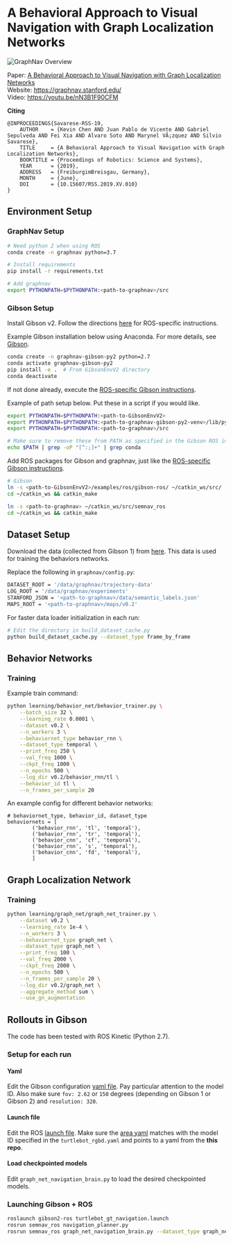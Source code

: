 # A Behavioral Approach to Visual Navigation with Graph Localization Networks

![GraphNav Overview](https://graphnav.stanford.edu/images/graphnav-architecture-overview.jpeg)

Paper: [A Behavioral Approach to Visual Navigation with Graph Localization Networks](http://arxiv.org/abs/1903.00445)  
Website: https://graphnav.stanford.edu/  
Video: https://youtu.be/nN3B1F90CFM

**Citing**  
```
@INPROCEEDINGS{Savarese-RSS-19, 
    AUTHOR    = {Kevin Chen AND Juan Pablo de Vicente AND Gabriel Sepulveda AND Fei Xia AND Alvaro Soto AND Marynel VÃ¡zquez AND Silvio Savarese}, 
    TITLE     = {A Behavioral Approach to Visual Navigation with Graph Localization Networks}, 
    BOOKTITLE = {Proceedings of Robotics: Science and Systems}, 
    YEAR      = {2019}, 
    ADDRESS   = {FreiburgimBreisgau, Germany}, 
    MONTH     = {June}, 
    DOI       = {10.15607/RSS.2019.XV.010} 
} 
```

## Environment Setup

### GraphNav Setup

```bash
# Need python 2 when using ROS
conda create -n graphnav python=3.7

# Install requirements
pip install -r requirements.txt

# Add graphnav
export PYTHONPATH=$PYTHONPATH:<path-to-graphnav>/src
```

### Gibson Setup

Install Gibson v2. Follow the directions [here](https://github.com/StanfordVL/GibsonEnvV2/tree/master/examples/ros/gibson2-ros) for ROS-specific instructions.

Example Gibson installation below using Anaconda. For more details, see [Gibson](https://github.com/StanfordVL/GibsonEnvV2).
```bash
conda create -n graphnav-gibson-py2 python=2.7
conda activate graphnav-gibson-py2
pip install -e .  # From GibsonEnvV2 directory
conda deactivate
```

If not done already, execute the [ROS-specific Gibson instructions](https://github.com/StanfordVL/GibsonEnvV2/tree/master/examples/ros/gibson2-ros).

Example of path setup below. Put these in a script if you would like.
```bash
export PYTHONPATH=$PYTHONPATH:<path-to-GibsonEnvV2>
export PYTHONPATH=$PYTHONPATH:<path-to-graphnav-gibson-py2-venv>/lib/python2.7/site-packages  # Path to virtual env if you used one (use Python 2)
export PYTHONPATH=$PYTHONPATH:<path-to-graphnav>/src

# Make sure to remove these from PATH as specified in the Gibson ROS instructions (if using Anaconda)
echo $PATH | grep -oP "[^:;]+" | grep conda
```

Add ROS packages for Gibson and graphnav, just like the [ROS-specific Gibson instructions](https://github.com/StanfordVL/GibsonEnvV2/tree/master/examples/ros/gibson2-ros).
```bash
# Gibson
ln -s <path-to-GibsonEnvV2>/examples/ros/gibson-ros/ ~/catkin_ws/src/
cd ~/catkin_ws && catkin_make

ln -s <path-to-graphnav> ~/catkin_ws/src/semnav_ros
cd ~/catkin_ws && catkin_make
```

## Dataset Setup

Download the data (collected from Gibson 1) from [here](http://download.cs.stanford.edu/downloads/graphnav/v0.2.zip). This data is used for training the behaviors networks.

Replace the following in `graphnav/config.py`:
```bash
DATASET_ROOT = '/data/graphnav/trajectory-data'                                                                                                                                                                                            
LOG_ROOT = '/data/graphnav/experiments'                                                                                                                                                                                                    
STANFORD_JSON = '<path-to-graphnav>/data/semantic_labels.json'                                                                                                                                                                     
MAPS_ROOT = '<path-to-graphnav>/maps/v0.2'
 ```

For faster data loader initialization in each run:
```bash
# Edit the directory in build_dataset_cache.py
python build_dataset_cache.py --dataset_type frame_by_frame
```

## Behavior Networks

### Training

Example train command:
```bash
python learning/behavior_net/behavior_trainer.py \
    --batch_size 32 \
    --learning_rate 0.0001 \
    --dataset v0.2 \
    --n_workers 3 \
    --behaviornet_type behavior_rnn \
    --dataset_type temporal \
    --print_freq 250 \
    --val_freq 1000 \
    --ckpt_freq 1000 \
    --n_epochs 500 \
    --log_dir v0.2/behavior_rnn/tl \
    --behavior_id tl \
    --n_frames_per_sample 20
```

An example config for different behavior networks:
```
# behaviornet_type, behavior_id, dataset_type
behaviornets = [
        ('behavior_rnn', 'tl', 'temporal'),
        ('behavior_rnn', 'tr', 'temporal'),
        ('behavior_cnn', 'cf', 'temporal'),
        ('behavior_rnn', 's', 'temporal'),
        ('behavior_cnn', 'fd', 'temporal'),
        ]
```

## Graph Localization Network

### Training

```bash
python learning/graph_net/graph_net_trainer.py \
    --dataset v0.2 \
    --learning_rate 1e-4 \
    --n_workers 3 \
    --behaviornet_type graph_net \
    --dataset_type graph_net \
    --print_freq 100 \
    --val_freq 2000 \
    --ckpt_freq 2000 \
    --n_epochs 500 \
    --n_frames_per_sample 20 \
    --log_dir v0.2/graph_net \
    --aggregate_method sum \
    --use_gn_augmentation
```

## Rollouts in Gibson

The code has been tested with ROS Kinetic (Python 2.7).

### Setup for each run

#### Yaml

Edit the Gibson configuration [yaml file](https://github.com/StanfordVL/GibsonEnvV2/blob/master/examples/ros/gibson2-ros/turtlebot_rgbd.yaml). Pay particular attention to the model ID. Also make sure `fov: 2.62` or `150` degrees (depending on Gibson 1 or Gibson 2) and `resolution: 320`.

#### Launch file

Edit the ROS [launch file](https://github.com/StanfordVL/GibsonEnvV2/blob/master/examples/ros/gibson2-ros/launch/turtlebot_gt_navigation.launch). Make sure the [area yaml](https://github.com/StanfordVL/GibsonEnvV2/blob/9dfc340d85e167983df7abfd7425d4ba78ab8524/examples/ros/gibson2-ros/launch/turtlebot_gt_navigation.launch#L42) matches with the model ID specified in the `turtlebot_rgbd.yaml` and points to a yaml from the **this repo**.

#### Load checkpointed models

Edit `graph_net_navigation_brain.py` to load the desired checkpointed models.

### Launching Gibson + ROS

```bash
roslaunch gibson2-ros turtlebot_gt_navigation.launch
rosrun semnav_ros navigation_planner.py
rosrun semnav_ros graph_net_navigation_brain.py --dataset_type graph_net  # No particle filter
```
